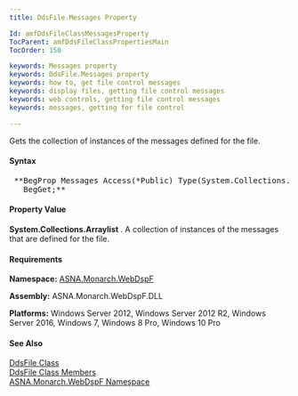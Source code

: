 ```yaml
---
title: DdsFile.Messages Property

Id: amfDdsFileClassMessagesProperty
TocParent: amfDdsFileClassPropertiesMain
TocOrder: 150

keywords: Messages property
keywords: DdsFile.Messages property
keywords: how to, get file control messages
keywords: display files, getting file control messages
keywords: web controls, getting file control messages
keywords: messages, getting for file control

---
```


Gets the collection of instances of the messages defined for the file.

#### Syntax
<pre class="prettyprint"> **BegProp Messages Access(*Public) Type(System.Collections.Arraylist)
   BegGet;** </pre>

#### Property Value
**System.Collections.Arraylist** . A collection of instances of the messages that are defined for the file.

#### Requirements
**Namespace:** [ASNA.Monarch.WebDspF](amfWebDspFNamespace.html)

**Assembly:** ASNA.Monarch.WebDspF.DLL

**Platforms:** Windows Server 2012, Windows Server 2012 R2, Windows Server 2016, Windows 7, Windows 8 Pro, Windows 10 Pro

#### See Also
[DdsFile Class](amfDdsFileClass.html) <br clear="none" /> [DdsFile Class Members](amfDdsFileClassMembers.html) <br clear="none" /> [ ASNA.Monarch.WebDspF Namespace](amfWebDspFNamespace.html) 

